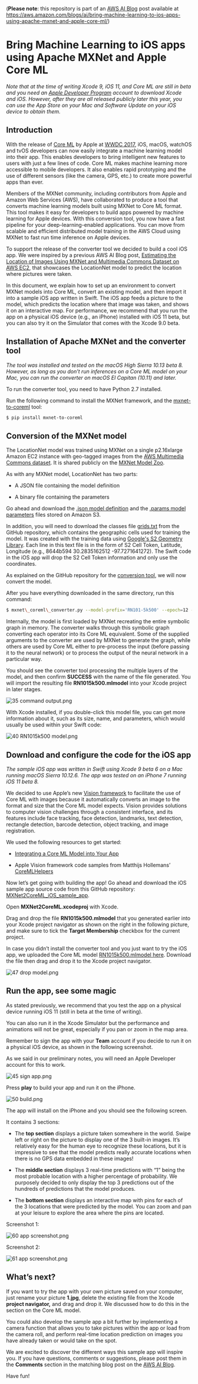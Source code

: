 (**Please note**: this repository is part of an [AWS AI Blog](https://aws.amazon.com/blogs/ai/) post available at
 https://aws.amazon.com/blogs/ai/bring-machine-learning-to-ios-apps-using-apache-mxnet-and-apple-core-ml/)


# Bring Machine Learning to iOS apps using Apache MXNet and Apple Core ML

*Note that at the time of writing Xcode 9, iOS 11, and Core ML are still in beta and you need an [Apple Developer Program](https://developer.apple.com/programs/) account to download Xcode and iOS. However, after they are all released publicly later this year, you can use the App Store on your Mac and Software Update on your iOS device to obtain them.*

## Introduction

With the release of [Core
ML](https://developer.apple.com/machine-learning/) by Apple at [WWDC
2017](https://developer.apple.com/videos/play/wwdc2017/703/), iOS,
macOS, watchOS and tvOS developers can now easily integrate a machine
learning model into their app. This enables developers to bring
intelligent new features to users with just a few lines of code. Core ML
makes machine learning more accessible to mobile developers. It also
enables rapid prototyping and the use of different sensors (like the
camera, GPS, etc.) to create more powerful apps than ever.

Members of the MXNet community, including contributors from Apple
and Amazon Web Services (AWS), have collaborated to produce a tool that
converts machine learning models built using MXNet to Core ML format. This tool makes it easy for developers to build apps
powered by machine learning for Apple devices. With this conversion
tool, you now have a fast pipeline for your deep-learning-enabled
applications. You can move from scalable and efficient distributed model
training in the AWS Cloud using MXNet to fast run time inference on
Apple devices.

To support the release of the converter tool we decided to build a cool
iOS app. We were inspired by a previous AWS AI Blog post, [Estimating
the Location of Images Using MXNet and Multimedia Commons Dataset on AWS
EC2](https://aws.amazon.com/blogs/ai/estimating-the-location-of-images-using-mxnet-and-multimedia-commons-dataset-on-aws-ec2/),
that showcases the LocationNet model to predict the location where
pictures were taken.

In this document, we explain how to set up an environment to convert MXNet models into Core ML, convert an existing model, and
then import it into a sample iOS app written in Swift. The iOS app feeds
a picture to the model, which predicts the location where that image was
taken, and shows it on an interactive map. For performance, we recommend
that you run the app on a physical iOS device (e.g., an iPhone)
installed with iOS 11 beta, but you can also try it on the Simulator
that comes with the Xcode 9.0 beta.

## Installation of Apache MXNet and the converter tool
*The tool was installed and tested on the macOS High Sierra 10.13 beta 8. However, as long as you don’t run inferences on a Core ML model on your Mac, you can run the converter on macOS El Capitan (10.11) and later.*

To run the converter tool, you need to have Python 2.7 installed.

Run the following command to install the MXNet framework, and the
[mxnet-to-coreml](https://pypi.python.org/pypi/mxnet-to-coreml) tool:

```sh
$ pip install mxnet-to-coreml
```

## Conversion of the MXNet model

The LocationNet model was trained using MXNet on a single p2.16xlarge
Amazon EC2 instance with geo-tagged images from the [AWS Multimedia
Commons
dataset](https://aws.amazon.com/public-datasets/multimedia-commons/). It
is shared publicly on the [MXNet Model
Zoo](https://mxnet.incubator.apache.org/model_zoo/).

As with any MXNet model, LocationNet has two parts:

-   A JSON file containing the model definition

-   A binary file containing the parameters

Go ahead and download the [.json model
definition](https://s3.amazonaws.com/mmcommons-tutorial/models/RN101-5k500-symbol.json)
and the [.params model
parameters](https://s3.amazonaws.com/mmcommons-tutorial/models/RN101-5k500-0012.params)
files stored on Amazon S3.

In addition, you will need to download the classes file
[grids.txt](https://github.com/multimedia-berkeley/tutorials) from the
GitHub repository, which contains the geographic cells used for training
the model. It was created with the training data using [Google's S2
Geometry
Library](https://code.google.com/archive/p/s2-geometry-library/). Each
line in this text file is in the form of S2 Cell Token, Latitude,
Longitude (e.g., 8644b594 30.2835162512 -97.7271641272). The Swift code
in the iOS app will drop the S2 Cell Token information and only use the
coordinates.

As explained on the GitHub repository for the [conversion
tool](https://github.com/apache/incubator-mxnet/tree/master/tools/coreml),
we will now convert the model.

After you have everything downloaded in the same directory, run this
command:

```sh
$ mxnet\_coreml\_converter.py --model-prefix='RN101-5k500' --epoch=12 --input-shape='{"data":"3,224,224"}' --mode=classifier --pre-processing-arguments='{"image\_input\_names":"data"}' --class-labels grids.txt --output-file="RN1015k500.mlmodel"
```

Internally, the model is first loaded by MXNet recreating the entire
symbolic graph in memory. The converter walks through this symbolic
graph converting each operator into its Core ML equivalent. Some of the
supplied arguments to the converter are used by MXNet to generate the
graph, while others are used by Core ML either to pre-process the input
(before passing it to the neural network) or to process the output of
the neural network in a particular way.

You should see the converter tool processing the multiple layers of the
model, and then confirm **SUCCESS** with the name of the file generated.
You will import the resulting file **RN1015k500.mlmodel** into your
Xcode project in later stages.

![35 command output.png](images/image1.png)

With Xcode installed, if you double-click this model file, you can get
more information about it, such as its size, name, and parameters, which
would usually be used within your Swift code:

![40 RN1015k500 model.png](images/image2.png)

## Download and configure the code for the iOS app

*The sample iOS app was written in Swift using Xcode 9 beta 6 on a Mac running macOS Sierra 10.12.6.*
*The app was tested on an iPhone 7 running iOS 11 beta 8.*

We decided to use Apple’s new [Vision
framework](https://developer.apple.com/documentation/vision) to
facilitate the use of Core ML with images because it automatically
converts an image to the format and size that the Core ML model expects.
Vision provides solutions to computer vision challenges through a
consistent interface, and its features include face tracking, face
detection, landmarks, text detection, rectangle detection, barcode
detection, object tracking, and image registration.

We used the following resources to get started:

-   [Integrating a Core ML Model into Your
    App](https://developer.apple.com/documentation/coreml/integrating_a_core_ml_model_into_your_app)

-   Apple Vision framework code samples from Matthijs Hollemans’
    [CoreMLHelpers](https://github.com/hollance/CoreMLHelpers)

Now let’s get going with building the app!
Go ahead and download the iOS sample app source code from this GitHub repository: [MXNet2CoreML_iOS_sample_app](https://github.com/awslabs/MXNet2CoreML_iOS_sample_app).

Open **MXNet2CoreML.xcodeproj** with Xcode.

Drag and drop the file **RN1015k500.mlmodel** that you generated earlier
into your Xcode project navigator as shown on the right in the following
picture, and make sure to tick the **Target Membership** checkbox for
the current project.

In case you didn’t install the converter tool and you just want to try the iOS app, we uploaded the Core ML model [RN1015k500.mlmodel here](https://s3.amazonaws.com/aws-bigdata-blog/artifacts/RN1015k500/RN1015k500.mlmodel). Download the file then drag and drop it to the Xcode project navigator.

![47 drop model.png](images/image3.png)

## Run the app, see some magic

As stated previously, we recommend that you test the app on a physical
device running iOS 11 (still in beta at the time of writing).

You can also run it in the Xcode Simulator but the performance and
animations will not be great, especially if you pan or zoom in the map
area.

Remember to sign the app with your **Team** account if you decide to run
it on a physical iOS device, as shown in the following screenshot.

As we said in our preliminary notes, you will need an Apple Developer
account for this to work.

![45 sign app.png](images/image4.png)

Press **play** to build your app and run it on the iPhone.

![50 build.png](images/image5.png)

The app will install on the iPhone and you should see the following
screen.

It contains 3 sections:

-   The **top section** displays a picture taken somewhere in the world.
    Swipe left or right on the picture to display one of the 3 built-in
    images. It’s relatively easy for the human eye to recognize these
    locations, but it is impressive to see that the model predicts
    really accurate locations when there is no GPS data embedded in
    these images!

-   The **middle section** displays 3 real-time predictions with “1”
    being the most probable location with a higher percentage of
    probability. We purposely decided to only display the top 3
    predictions out of the hundreds of predictions that the model
    produces.

-   The **bottom section** displays an interactive map with pins for
    each of the 3 locations that were predicted by the model. You can
    zoom and pan at your leisure to explore the area where the pins are
    located.

Screenshot 1:

![60 app screenshot.png](images/image6.png)

Screenshot 2:

![61 app screenshot.png](images/image7.png)

## What’s next?

If you want to try the app with your own picture saved on your computer,
just rename your picture **1.jpg**, delete the existing file from the
Xcode **project navigator,** and drag and drop it. We discussed how to
do this in the section on the Core ML model.

You could also develop the sample app a bit further by implementing a
camera function that allows you to take pictures within the app or load
from the camera roll, and perform real-time location prediction on
images you have already taken or would take on the spot.

We are excited to discover the different ways this sample app will
inspire you. If you have questions, comments or suggestions, please post
them in the **Comments** section in the matching blog post on the [AWS
AI Blog](https://aws.amazon.com/blogs/ai/bring-machine-learning-to-ios-apps-using-apache-mxnet-and-apple-core-ml/).

Have fun!
